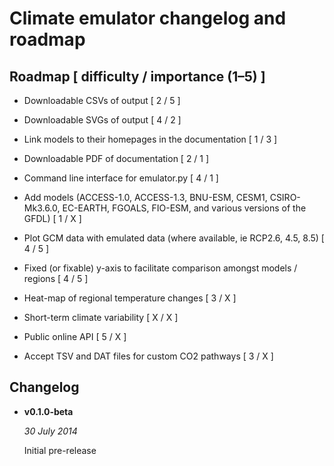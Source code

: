 # Climate emulator changelog and roadmap

## Roadmap [ difficulty / importance (1–5) ]

- Downloadable CSVs of output [ 2 / 5 ]

- Downloadable SVGs of output [ 4 / 2 ]

- Link models to their homepages in the documentation [ 1 / 3 ]

- Downloadable PDF of documentation [ 2 / 1 ]

- Command line interface for emulator.py [ 4 / 1 ]

- Add models (ACCESS-1.0, ACCESS-1.3, BNU-ESM, CESM1, CSIRO-Mk3.6.0,
  EC-EARTH, FGOALS, FIO-ESM, and various versions of the GFDL) [ 1 / X ]
  
- Plot GCM data with emulated data (where available, ie RCP2.6, 4.5, 8.5) [ 4 / 5 ]

- Fixed (or fixable) y-axis to facilitate comparison amongst models / regions [ 4 / 5 ]

- Heat-map of regional temperature changes [ 3 / X ]

- Short-term climate variability [ X / X ]

- Public online API [ 5 / X ]

- Accept TSV and DAT files for custom CO2 pathways [ 3 / X ]

## Changelog

- **v0.1.0-beta**
  
    *30 July 2014*
  
    Initial pre-release
